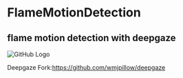# FlameMotionDetection


flame motion detection with deepgaze
------
![GitHub Logo](FlameDeepgaze.gif)

Deepgaze Fork:https://github.com/wmjpillow/deepgaze
